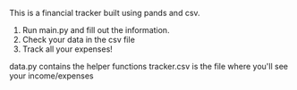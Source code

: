 This is a financial tracker built using pands and csv.
1. Run main.py and fill out the information.
2. Check your data in the csv file
3. Track all your expenses!

data.py contains the helper functions
tracker.csv is the file where you'll see your income/expenses
